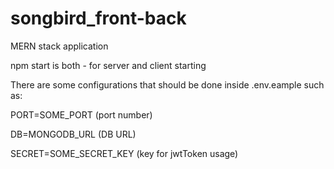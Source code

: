 # songbird_front-back

MERN stack application

npm start is both - for server and client starting



There are some configurations that should be done inside .env.eample such as:

PORT=SOME_PORT (port number)

DB=MONGODB_URL (DB URL)

SECRET=SOME_SECRET_KEY (key for jwtToken usage)
